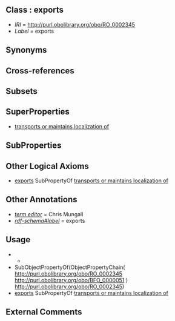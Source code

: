 
## Class : exports

 * *IRI* = http://purl.obolibrary.org/obo/RO_0002345
 * *Label* = exports

## Synonyms


## Cross-references


## Subsets


## SuperProperties

 * [transports or maintains localization of](../../RO/13/RO_0002313.md)

## SubProperties


## Other Logical Axioms

 * [exports](../../RO/45/RO_0002345.md) SubPropertyOf [transports or maintains localization of](../../RO/13/RO_0002313.md)

## Other Annotations

 * *[term editor](../../IAO/17/IAO_0000117.md)* = Chris Mungall
 * *[rdf-schema#label](../../el/rdf-schema#label.md)* = exports

## Usage

 * -
 * SubObjectPropertyOf(ObjectPropertyChain( <http://purl.obolibrary.org/obo/RO_0002345> <http://purl.obolibrary.org/obo/BFO_0000051> ) <http://purl.obolibrary.org/obo/RO_0002345>)
 * [exports](../../RO/45/RO_0002345.md) SubPropertyOf [transports or maintains localization of](../../RO/13/RO_0002313.md)

## External Comments

